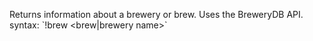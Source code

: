 Returns information about a brewery or brew. Uses the BreweryDB API.<br />
syntax: \`!brew <brew|brewery name>\`